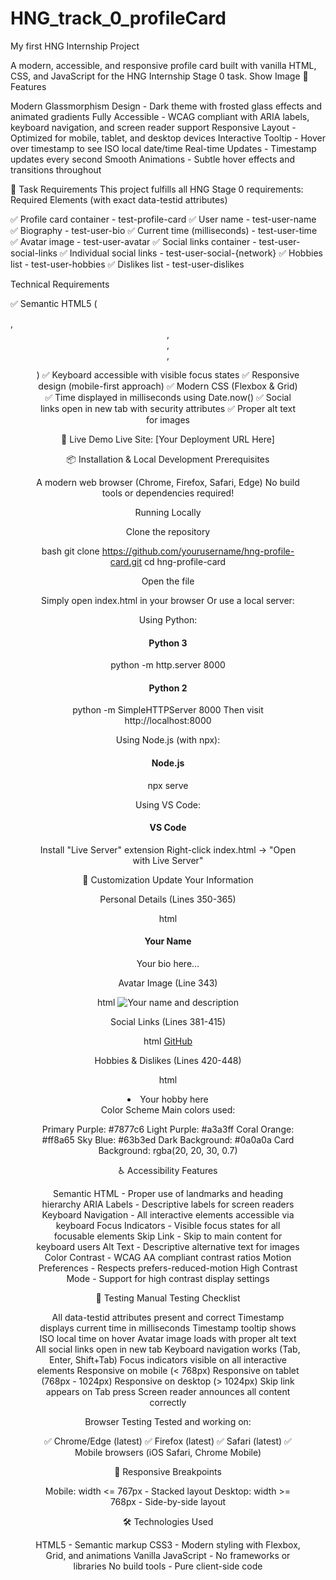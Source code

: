 # HNG_track_0_profileCard
My first HNG Internship Project

A modern, accessible, and responsive profile card built with vanilla HTML, CSS, and JavaScript for the HNG Internship Stage 0 task.
Show Image
🌟 Features

Modern Glassmorphism Design - Dark theme with frosted glass effects and animated gradients
Fully Accessible - WCAG compliant with ARIA labels, keyboard navigation, and screen reader support
Responsive Layout - Optimized for mobile, tablet, and desktop devices
Interactive Tooltip - Hover over timestamp to see ISO local date/time
Real-time Updates - Timestamp updates every second
Smooth Animations - Subtle hover effects and transitions throughout

🎯 Task Requirements
This project fulfills all HNG Stage 0 requirements:
Required Elements (with exact data-testid attributes)

✅ Profile card container - test-profile-card
✅ User name - test-user-name
✅ Biography - test-user-bio
✅ Current time (milliseconds) - test-user-time
✅ Avatar image - test-user-avatar
✅ Social links container - test-user-social-links
✅ Individual social links - test-user-social-{network}
✅ Hobbies list - test-user-hobbies
✅ Dislikes list - test-user-dislikes

Technical Requirements

✅ Semantic HTML5 (<article>, <header>, <nav>, <section>, <figure>)
✅ Keyboard accessible with visible focus states
✅ Responsive design (mobile-first approach)
✅ Modern CSS (Flexbox & Grid)
✅ Time displayed in milliseconds using Date.now()
✅ Social links open in new tab with security attributes
✅ Proper alt text for images

🚀 Live Demo
Live Site: [Your Deployment URL Here]

📦 Installation & Local Development
Prerequisites

A modern web browser (Chrome, Firefox, Safari, Edge)
No build tools or dependencies required!

Running Locally

Clone the repository

bash   git clone https://github.com/yourusername/hng-profile-card.git
   cd hng-profile-card

Open the file

Simply open index.html in your browser
Or use a local server:

Using Python:

   # Python 3
   python -m http.server 8000
   
   # Python 2
   python -m SimpleHTTPServer 8000
Then visit http://localhost:8000

Using Node.js (with npx):

   # Node.js
   npx serve
   
Using VS Code:

   # VS Code

   Install "Live Server" extension
   Right-click index.html → "Open with Live Server"

🎨 Customization
Update Your Information

Personal Details (Lines 350-365)

html   <h1>Your Name</h1>
   <p class="bio">Your bio here...</p>

Avatar Image (Line 343)

html   <img src="your-image-url.jpg" alt="Your name and description">

Social Links (Lines 381-415)

html   <a href="https://github.com/yourusername">GitHub</a>

Hobbies & Dislikes (Lines 420-448)

html   <li>Your hobby here</li>
Color Scheme
Main colors used:

Primary Purple: #7877c6
Light Purple: #a3a3ff
Coral Orange: #ff8a65
Sky Blue: #63b3ed
Dark Background: #0a0a0a
Card Background: rgba(20, 20, 30, 0.7)

♿ Accessibility Features

Semantic HTML - Proper use of landmarks and heading hierarchy
ARIA Labels - Descriptive labels for screen readers
Keyboard Navigation - All interactive elements accessible via keyboard
Focus Indicators - Visible focus states for all focusable elements
Skip Link - Skip to main content for keyboard users
Alt Text - Descriptive alternative text for images
Color Contrast - WCAG AA compliant contrast ratios
Motion Preferences - Respects prefers-reduced-motion
High Contrast Mode - Support for high contrast display settings

🧪 Testing
Manual Testing Checklist

 All data-testid attributes present and correct
 Timestamp displays current time in milliseconds
 Timestamp tooltip shows ISO local time on hover
 Avatar image loads with proper alt text
 All social links open in new tab
 Keyboard navigation works (Tab, Enter, Shift+Tab)
 Focus indicators visible on all interactive elements
 Responsive on mobile (< 768px)
 Responsive on tablet (768px - 1024px)
 Responsive on desktop (> 1024px)
 Skip link appears on Tab press
 Screen reader announces all content correctly

Browser Testing
Tested and working on:

✅ Chrome/Edge (latest)
✅ Firefox (latest)
✅ Safari (latest)
✅ Mobile browsers (iOS Safari, Chrome Mobile)

📱 Responsive Breakpoints

Mobile: width <= 767px - Stacked layout
Desktop: width >= 768px - Side-by-side layout

🛠️ Technologies Used

HTML5 - Semantic markup
CSS3 - Modern styling with Flexbox, Grid, and animations
Vanilla JavaScript - No frameworks or libraries
No build tools - Pure client-side code

